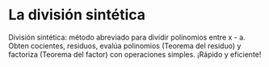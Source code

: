 # La división sintética
División sintética: método abreviado para dividir polinomios entre x - a. Obten cocientes, residuos, evalúa polinomios (Teorema del residuo) y factoriza (Teorema del factor) con operaciones simples. ¡Rápido y eficiente!
